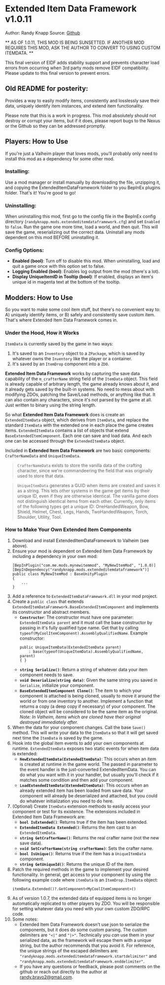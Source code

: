 # Extended Item Data Framework v1.0.11

Author: Randy Knapp
Source: [Github](https://github.com/RandyKnapp/ValheimMods/tree/main/ExtendedItemDataFramework)

** AS OF 1.0.11, THIS MOD IS BEING SUNSETTED. IF ANOTHER MOD REQUIRES THIS MOD, ASK THE AUTHOR TO CONVERT TO USING CUSTOM ITEMDATA. **

This final version of EIDF adds stability support and prevents character load errors from occurring when 3rd party mods remove EIDF compatibility.  Please update to this final version to prevent errors.


## Old README for posterity:

Provides a way to easily modify items, consistently and losslessly save their data, uniquely identify item instances, and extend item functionality.

Please note that this is a work in progress. This mod absolutely should not destroy or corrupt your items, but if it does, please report bugs to the Nexus or the Github so they can be addressed promptly.

## Players: How to Use
If you're just a Valheim player that loves mods, you'll probably only need to install this mod as a dependency for some other mod.

### Installing:

Use a mod manager or install manually by downloading the file, unzipping it, and copying the ExtendedItemDataFramework folder to you BepInEx plugins folder. That's it! You're good to go!

### Uninstalling:
When uninstalling this mod, first go to the config file in the BepInEx config directory (`randyknapp.mods.extendeditemdataframework.cfg`) and set `Enabled` to `false`. Run the game one more time, load a world, and then quit. This will save the game, reserializing out the correct data. Uninstall any mods dependent on this mod BEFORE uninstalling it.

### Config Options:
  * **Enabled (bool)**: Turn off to disable this mod. When uninstalling, load and quit a game once with this option set to false.
  * **Logging Enabled (bool)**: Enables log output from the mod (there's a lot).
  * **Display UniqueItemID in Tooltip (bool)**: If enabled, displays an item's unique id in magenta text at the bottom of the tooltip.

## Modders: How to Use
So you want to make some cool item stuff, but there's no convenient way to: A) uniquely identify items, or B) safely and consistently save custom item. That's where Extended Item Data Framework comes in.

### Under the Hood, How it Works
`ItemData` is currently saved by the game in two ways:
1. It's saved to an `Inventory` object to a `ZPackage`, which is saved by whatever owns the `Inventory` like the player or a container.
2. It's saved by an `ItemDrop` component into a `ZDO`.

**Extended Item Data Framework** works by capturing the save data capability of the `m_crafterName` string field of the `ItemData` object. This field is already capable of arbitrary length, the game already knows about it, and it already gets saved by the built-in systems. No need to mess about with modifying ZDOs, patching the Save/Load methods, or anything like that. It can also contain any characters, since it's not parsed by the game at all. Just written to binary using the string length.

So what **Extended Item Data Framework** does is create an `ExtendedItemData` object, which derives from `ItemData`, and replace the standard `ItemData` with the extended one in each place the game creates items. `ExtendedItemData` contains a list of objects that extend `BaseExtendedItemComponent`. Each one can save and load data. And each one can be accessed through the `ExtendedItemData` object.

Included in **Extended Item Data Framework** are two basic components: `CrafterNameData` and `UniqueItemData`.

> `CrafterNameData` exists to store the vanilla data of the crafting character, since we're commandeering the field that was originally used to store that data.

> `UniqueItemData` generates a GUID when items are created and saves it as a string. This lets other systems in the game get items by their unique ID, even if they are otherwise identical. The vanilla game does not distinguish identical items from each other. Currently, only items of the following types get a unique ID: OneHandedWeapon, Bow, Shield, Helmet, Chest, Legs, Hands, TwoHandedWeapon, Torch, Shoulder, Utility, Tool.

### How to Make Your Own Extended Item Components
1. Download and install ExtendedItemDataFramework to Valheim (see above).
2. Ensure your mod is dependent on Extended Item Data Framework by including a dependency in your own mod:
    ```
    [BepInPlugin("com.me.mods.mynewitemmod", "MyNewItemMod", "1.0.0)]
    [BepInDependency("randyknapp.mods.extendeditemdataframework")]
    public class MyNewItemMod : BaseUnityPlugin
    {
        ...
    }
    ```
3. Add a reference to `ExtendedItemDataFramework.dll` in your mod project.
4. Create a `public class` that extends `ExtendedItemDataFramework.BaseExtendedItemComponent` and implements its constructor and abstract members.
    * **`Constructor`**: The constructor must have one parameter: `ExtendedItemData parent` and it must call the base constructor by passing in it's fully qualified type name. Get that by calling `typeof(MyCoolItemComponent).AssemblyQualifiedName`. Example constructor:
	     ```
		 public UniqueItemData(ExtendedItemData parent) 
	         : base(typeof(UniqueItemData).AssemblyQualifiedName, parent)
	     { }
		 ```
    * **`string Serialize()`**: Return a string of whatever data your item component needs to save.
    * **`void Deserialize(string data)`**: Given the same string you saved in `Serialize`, initialize your component.
    * **`BaseExtendedItemComponent Clone()`**: The item to which your component is attached is being cloned, usually to move it around the world or from one inventory to another. Implement a function that returns a copy (a deep copy if necessary) of your component. The cloned object will be considered to be the same item as the original.  *Note: In Valheim, items which are cloned have their original destroyed immediately after.*
5. When the data for your component changes. Call the base `Save()` method. This will write your data to the `ItemData` so that it will get saved next time the `ItemData` is saved by the game.
6. Hook into the global item events to add your own components at runtime. `ExtendedItemData` exposes two static events for when item data is extended:
    * **`NewExtendedItemData(ExtendedItemData)`**: This occurs when an item is created at runtime in the game world. The passed in parameter to the event handler is the just-converted ExtendedItemData. You can do what you want with it in your handler, but usually you'll check if it matches some condition and then add your component.
    * **`LoadExtendedItemData(ExtendedItemData)`**: This occurs when an already extended item has been loaded from save data. Your component will already be deserialized and attached, but you could do whatever initialization you need to do here.
7. (Optional) Create `ItemData` extension methods to easily access your component or test for its existence. The extensions included in Extended Item Data Framework are:
    * **`bool IsExtended()`**: Returns true if the item has been extended.
    * **`ExtendedItemData Extended()`**: Returns the item cast to an `ExtendedItemData`.
    * **`string GetCrafterName()`**: Returns the real crafter name (not the new save data).
    * **`void SetCrafterName(string crafterName)`**: Sets the crafter name.
    * **`bool IsUnique()`**: Returns true if the item has a `UniqueItemData` component.
    * **`string GetUniqueId()`**: Returns the unique ID of the item.
8. Patch the required methods in the game to implement your desired functionality. In general, get access to your component by using the following example code where `itemData` is an `ItemDrop.ItemData` object:
    ```
    itemData.Extended()?.GetComponent<MyCoolItemComponent>()
    ```
9. As of version 1.0.7, the extended data of equipped items is no longer automatically replicated to other players by ZDO. You will be responsible for setting whatever data you need with your own custom ZDO/RPC code.
10. Some notes:
	* Extended Item Data Framework doesn't use json to serialize the components, but it does do some custom parsing. The custom delimiters are `"<|"` and `"|>"`. Technically you *can* use them in your serialized data, as the framework will escape them with a unique string, but the author recommends that you avoid it. For reference, the unique strings of the escaped delimiters are: `"randyknapp.mods.extendeditemdataframework.startdelimiter"` and `"randyknapp.mods.extendeditemdataframework.enddelimiter"`.
	* If you have any questions or feedback, please post comments on the github or reach out directly to the author at randy.bravo2@gmail.com.
